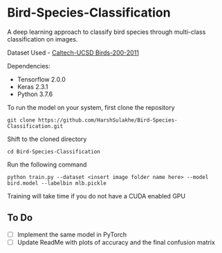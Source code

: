 # Bird-Species-Classification
A deep learning approach to classify bird species through multi-class classification on images.

Dataset Used - [Caltech-UCSD Birds-200-2011](http://www.vision.caltech.edu/visipedia/CUB-200-2011.html)

Dependencies:
* Tensorflow 2.0.0
* Keras 2.3.1
* Python 3.7.6


To run the model on your system, first clone the repository
```
git clone https://github.com/HarshSulakhe/Bird-Species-Classification.git
```

Shift to the cloned directory
```
cd Bird-Species-Classification
```

Run the following command
```
python train.py --dataset <insert image folder name here> --model bird.model --labelbin mlb.pickle
```

Training will take time if you do not have a CUDA enabled GPU

## To Do
- [ ] Implement the same model in PyTorch
- [ ] Update ReadMe with plots of accuracy and the final confusion matrix

